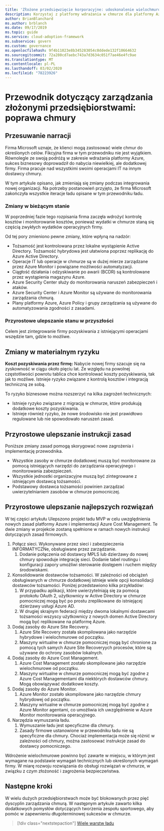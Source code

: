 ```yaml
---
title: 'Złożone przedsięwzięcie korporacyjne: udoskonalenie wielochmurowe'
description: Korzystaj z platformy wdrażania w chmurze dla platformy Azure, aby dowiedzieć się więcej na temat wielu chmur i jak zintegrować wielochmurowe organizacje dla złożonych przedsiębiorstw.
author: BrianBlanchard
ms.author: brblanch
ms.date: 09/17/2019
ms.topic: guide
ms.service: cloud-adoption-framework
ms.subservice: govern
ms.custom: governance
ms.openlocfilehash: 9f4b11023e8b345283054c0ddede132f10664632
ms.sourcegitcommit: 72a280cd7aebc743a7d3634c051f7ae46e4fc9ae
ms.translationtype: MT
ms.contentlocale: pl-PL
ms.lasthandoff: 03/02/2020
ms.locfileid: "78223926"
---
```

# <a name="governance-guide-for-complex-enterprises-multicloud-improvement"></a>Przewodnik dotyczący zarządzania złożonymi przedsiębiorstwami: poprawa chmury

## <a name="advancing-the-narrative"></a>Przesuwanie narracji

Firma Microsoft uznaje, że klienci mogą zastosować wiele chmur do określonych celów. Fikcyjna firma w tym przewodniku nie jest wyjątkiem. Równolegle ze swoją podróżą w zakresie wdrażania platformy Azure, sukces biznesowy doprowadził do nabycia niewielkiej, ale dodatkowej firmy. Firma pracuje nad wszystkimi swoimi operacjami IT na innym dostawcy chmury.

W tym artykule opisano, jak zmieniają się zmiany podczas integrowania nowej organizacji. Na potrzeby postanowień przyjęto, że firma Microsoft zakończyła wszystkie iteracje ładu opisane w tym przewodniku ładu.

### <a name="changes-in-the-current-state"></a>Zmiany w bieżącym stanie

W poprzedniej fazie tego rozpisania firma zaczęła wdrożyć kontrolę kosztów i monitorowanie kosztów, ponieważ wydatki w chmurze staną się częścią zwykłych wydatków operacyjnych firmy.

Od tej pory zmieniono pewne zmiany, które wpłyną na nadzór:

- Tożsamość jest kontrolowana przez lokalne wystąpienie Active Directory. Tożsamość hybrydowa jest ułatwiona poprzez replikację do Azure Active Directory.
- Operacje IT lub operacje w chmurze są w dużej mierze zarządzane przez Azure Monitor i powiązane możliwości automatyzacji.
- Ciągłość działania i odzyskiwanie po awarii (BCDR) są kontrolowane przez wystąpienia magazynu Azure.
- Azure Security Center służy do monitorowania naruszeń zabezpieczeń i ataków.
- Azure Security Center i Azure Monitor są używane do monitorowania zarządzania chmurą.
- Plany platformy Azure, Azure Policy i grupy zarządzania są używane do automatyzowania zgodności z zasadami.

### <a name="incrementally-improve-the-future-state"></a>Przyrostowe ulepszanie stanu w przyszłości

Celem jest zintegrowanie firmy pozyskiwania z istniejącymi operacjami wszędzie tam, gdzie to możliwe.

## <a name="changes-in-tangible-risks"></a>Zmiany w materialnym ryzyku

**Koszt pozyskiwania przez firmę:** Nabycie nowej firmy szacuje się na zyskowność w ciągu około pięciu lat. Ze względu na powolnej częstotliwości powrotu tablica chce kontrolować koszty pozyskiwania, tak jak to możliwe. Istnieje ryzyko związane z kontrolą kosztów i integracją techniczną ze sobą.

To ryzyko biznesowe można rozszerzyć na kilka zagrożeń technicznych:

- Istnieje ryzyko związane z migracją w chmurze, które produkują dodatkowe koszty pozyskiwania.
- Istnieje również ryzyko, że nowe środowisko nie jest prawidłowo regulowane lub nie spowodowało naruszeń zasad.

## <a name="incremental-improvement-of-the-policy-statements"></a>Przyrostowe ulepszanie instrukcji zasad

Poniższe zmiany zasad pomogą skorygować nowe zagrożenia i implementację przewodnika.

- Wszystkie zasoby w chmurze dodatkowej muszą być monitorowane za pomocą istniejących narzędzi do zarządzania operacyjnego i monitorowania zabezpieczeń.
- Wszystkie jednostki organizacyjne muszą być zintegrowane z istniejącym dostawcą tożsamości.
- Podstawowy dostawca tożsamości powinien zarządzać uwierzytelnianiem zasobów w chmurze pomocniczej.

## <a name="incremental-improvement-of-the-best-practices"></a>Przyrostowe ulepszanie najlepszych rozwiązań

W tej części artykułu Ulepszono projekt ładu MVP w celu uwzględnienia nowych zasad platformy Azure i implementacji Azure Cost Management. Te dwie zmiany w projekcie zostaną spełnione w ramach nowych instrukcji dotyczących zasad firmowych.

1. Połącz sieci. Wykonywane przez sieci i zabezpieczenia INFORMATYCZNe, obsługiwane przez zarządzanie.
    1. Dodanie połączenia od dostawcy MPLS lub dzierżawy do nowej chmury spowoduje integrację sieci. Dodanie tabel routingu i konfiguracji zapory umożliwi sterowanie dostępem i ruchem między środowiskami.
2. Konsolidowanie dostawców tożsamości. W zależności od obciążeń obsługiwanych w chmurze dodatkowej istnieje wiele opcji konsolidacji dostawców tożsamości. Poniżej przedstawiono kilka przykładów:
    1. W przypadku aplikacji, które uwierzytelniają się za pomocą protokołu OAuth 2, użytkownicy w Active Directory w chmurze pomocniczej mogą być po prostu zreplikowane do istniejącej dzierżawy usługi Azure AD.
    2. W drugiej skrajnym federacji między dwoma lokalnymi dostawcami tożsamości wszyscy użytkownicy z nowych domen Active Directory mogą być replikowane na platformę Azure.
3. Dodaj zasoby do Azure Site Recovery.
    1. Azure Site Recovery została skompilowana jako narzędzie hybrydowe i wielochmurowe od początku.
    2. Maszyny wirtualne w chmurze pomocniczej mogą być chronione za pomocą tych samych Azure Site Recoveryych procesów, które są używane do ochrony zasobów lokalnych.
4. Dodaj zasoby do Azure Cost Management.
    1. Azure Cost Management zostało skompilowane jako narzędzie wielochmurowe od początku.
    2. Maszyny wirtualne w chmurze pomocniczej mogą być zgodne z Azure Cost Managementami dla niektórych dostawców chmury. Mogą obowiązywać dodatkowe koszty.
5. Dodaj zasoby do Azure Monitor.
    1. Azure Monitor zostało skompilowane jako narzędzie chmury hybrydowej od początku.
    2. Maszyny wirtualne w chmurze pomocniczej mogą być zgodne z Azure Monitor agentami, co umożliwia ich uwzględnienie w Azure Monitor monitorowania operacyjnego.
6. Narzędzia wymuszania ładu.
    1. Wymuszanie ładu jest specyficzne dla chmury.
    2. Zasady firmowe ustanowione w przewodniku ładu nie są specyficzne dla chmury. Chociaż implementacja może się różnić w zależności od chmury, można zastosować instrukcje zasad do dostawcy pomocniczego.

Wdrożenie wielochmurowe powinno być zawarte w miejscu, w którym jest wymagane na podstawie wymagań technicznych lub określonych wymagań firmy. W miarę rozwoju rozwiązania do obsługi rozwiązań w chmurze, w związku z czym złożoność i zagrożenia bezpieczeństwa.

## <a name="next-steps"></a>Następne kroki

W wielu dużych przedsiębiorstwach może być blokowanych przez pięć dyscyplin zarządzania chmurą. W następnym artykule zawarto kilka dodatkowych pomysłów dotyczących tworzenia zespołu sportowego, aby pomóc w zapewnieniu długoterminowej sukcesów w chmurze.

> [!div class="nextstepaction"]
> [Wiele warstw ładu](./multiple-layers-of-governance.md)
